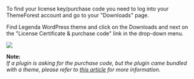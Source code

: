 To find your license key/purchase code you need to log into your ThemeForest account and go to your "Downloads" page.

Find Legenda WordPress theme and click on the Downloads and next on the "License Certificate & purchase code" link in the drop-down menu.

![](//olya.8theme.com/theme-docs/legenda-docs/docs/imgs/find-code.jpg)

**Note:** <br />
*If a plugin is asking for the purchase code, but the plugin came bundled with a theme, please refer to [this article](https://help.market.envato.com/hc/en-us/articles/213762463-Bundled-Plugins) for more information.*